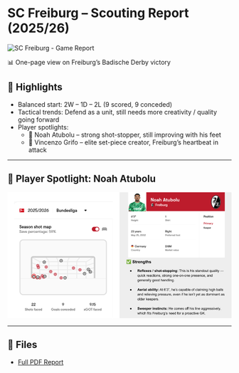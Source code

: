 # SC Freiburg – Scouting Report (2025/26)

![SC Freiburg - Game Report](images/SC_Freiburg_Game_Report.png)

📊 One-page view on Freiburg’s Badische Derby victory

## 🔎 Highlights
- Balanced start: 2W – 1D – 2L (9 scored, 9 conceded)
- Tactical trends: Defend as a unit, still needs more creativity / quality going forward
- Player spotlights: 
  - 🧤 Noah Atubolu – strong shot-stopper, still improving with his feet
  - 🎯 Vincenzo Grifo – elite set-piece creator, Freiburg’s heartbeat in attack

---

## 🧤 Player Spotlight: Noah Atubolu

![Noah Atubolu Report](images/atubolu.png)

---

## 📂 Files
- [Full PDF Report](./SC%20Freiburg%20-%20Scouting%20Report.pdf)
